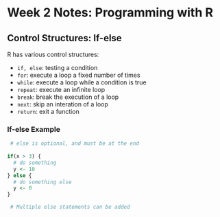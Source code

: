 # Week 2 Notes: Programming with R

## Control Structures: If-else

R has various control structures:

* `if, else`: testing a condition
* `for`: execute a loop a fixed number of times
* `while`: execute a loop while a condition is true
* `repeat`: execute an infinite loop
* `break`: break the execution of a loop
* `next`: skip an interation of a loop
* `return`: exit a function

### If-else Example
```R
 # else is optional, and must be at the end
 
if(x > 3) {
  # do something
  y <- 10
} else {
  # do something else
  y <- 0
}

 # Multiple else statements can be added
```